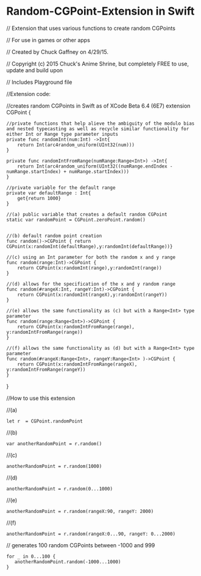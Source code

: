 # Random-CGPoint-Extension in Swift

//  Extension that uses various functions to create random CGPoints

//  For use in games or other apps

//  Created by Chuck Gaffney on 4/29/15.

//  Copyright (c) 2015 Chuck's Anime Shrine, but completely FREE to use, update and build upon

// Includes Playground file

//Extension code:

//creates random CGPoints in Swift as of XCode Beta 6.4 (6E7)
   extension CGPoint {
    
    //private functions that help alieve the ambiguity of the modulo bias and nested typecasting as well as recycle similar functionality for either Int or Range type parameter inputs
    private func randomInt(num:Int) ->Int{
        return Int(arc4random_uniform(UInt32(num)))
    }
    
    private func randomIntFromRange(numRange:Range<Int>) ->Int{
        return Int(arc4random_uniform(UInt32((numRange.endIndex - numRange.startIndex) + numRange.startIndex)))
    }
    
    //private variable for the default range
    private var defaultRange : Int{
        get{return 1000}
    }
    
    //(a) public variable that creates a default random CGPoint
    static var randomPoint = CGPoint.zeroPoint.random()
    
    
    //(b) default random point creation
    func random()->CGPoint { return CGPoint(x:randomInt(defaultRange),y:randomInt(defaultRange))}
    
    //(c) using an Int parameter for both the random x and y range
    func random(range:Int)->CGPoint {
        return CGPoint(x:randomInt(range),y:randomInt(range))
    }
    
    //(d) allows for the specification of the x and y random range
    func random(#rangeX:Int, rangeY:Int)->CGPoint {
        return CGPoint(x:randomInt(rangeX),y:randomInt(rangeY))
    }
    
    //(e) allows the same functionality as (c) but with a Range<Int> type parameter
    func random(range:Range<Int>)->CGPoint {
        return CGPoint(x:randomIntFromRange(range), y:randomIntFromRange(range))
    }
    
    //(f) allows the same functionality as (d) but with a Range<Int> type parameter
    func random(#rangeX:Range<Int>, rangeY:Range<Int> )->CGPoint {
        return CGPoint(x:randomIntFromRange(rangeX), y:randomIntFromRange(rangeY))
    }
    
}

//How to use this extension

//(a)

    let r  = CGPoint.randomPoint

//(b)

    var anotherRandomPoint = r.random()

//(c)

    anotherRandomPoint = r.random(1000)

//(d)

    anotherRandomPoint = r.random(0...1000)

//(e)

    anotherRandomPoint = r.random(rangeX:90, rangeY: 2000)

//(f)

    anotherRandomPoint = r.random(rangeX:0...90, rangeY: 0...2000)


// generates 100 random CGPoints between -1000 and 999

    for _ in 0...100 {
       anotherRandomPoint.random(-1000...1000)
    }
